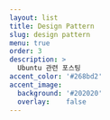 ```yaml
---
layout: list
title: Design Pattern 
slug: design pattern
menu: true
order: 3
description: >
  Ubuntu 관련 포스팅
accent_color: '#268bd2'
accent_image:
  background: '#202020'
  overlay:    false
---
```

